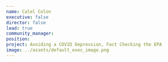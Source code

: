 ```yaml
---
name: Calel Colon
executive: false
director: false
lead: true
community_manager:   
position:  
project: Avoiding a COVID Depression, Fact Checking the EPA
image: ../assets/default_exec_image.png
---
```

